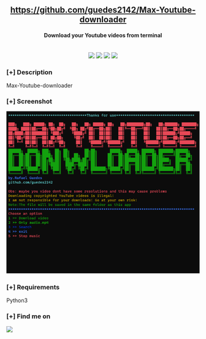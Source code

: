 <h2 align="center"><u>https://github.com/guedes2142/Max-Youtube-downloader</u></h2>

<h4 align="center"> Download your Youtube videos from terminal </h4>

<p align="center">
<br>
    <img src="https://img.shields.io/badge/Author-Rafael Guedes-magenta?style=flat-square">
    <img src="https://img.shields.io/badge/Open%20Source-Yes-orange?style=flat-square">
    <img src="https://img.shields.io/badge/Made%20In-Brazil-green?style=flat-square">
    <img src="https://img.shields.io/badge/Written%20In-Python-blue?style=flat-square">
</p>

### [+] Description
Max-Youtube-downloader

### [+] Screenshot
![screenshot](https://github.com/guedes2142/Max-Youtube-downloader/blob/main/ytdl.png)

### [+] Requirements
Python3

### [+] Find me on 
<a href="mailto:rafaguedes.dev@gmail.com" target="_blank"><img src="https://img.shields.io/badge/Email-rafaguedes.dev@gmail.com-blue?style=for-the-badge&logo=gmail"></a>


